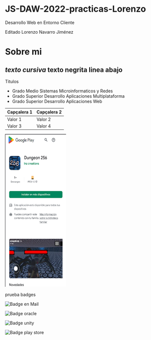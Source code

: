 # JS-DAW-2022-practicas-Lorenzo
Desarrollo Web en Entorno Cliente

Editado Lorenzo Navarro Jiménez

# Sobre mi
*texto cursiva*
**texto negrita**
linea abajo
---
Titulos

* Grado Medio Sistemas Microinformaticos y Redes
* Grado Superior Desarrollo Aplicaciones Multiplataforma
* Grado Superior Desarrollo Aplicaciones Web

| Capçalera 1 | Capçalera 2 |
|-------------|-------------|
| Valor 1 | Valor 2 |
| Valor 3 | Valor 4 |

<!-- ![Imatge 1 - 2cm](playStoreDungeon.png){width=2cm} -->

<img src="playStoreDungeon.png" width="200" height="500">

prueba badges

![Badge en Mail](https://img.shields.io/badge/Gmail-D14836?style=for-the-badge&logo=gmail&logoColor=white)

![Badge oracle](https://img.shields.io/badge/Oracle-F80000?style=for-the-badge&logo=Oracle&logoColor=white)

![Badge unity](https://img.shields.io/badge/Unity-100000?style=for-the-badge&logo=unity&logoColor=white)

![Badge play store](https://img.shields.io/badge/Google_Play-414141?style=for-the-badge&logo=google-play&logoColor=white)
